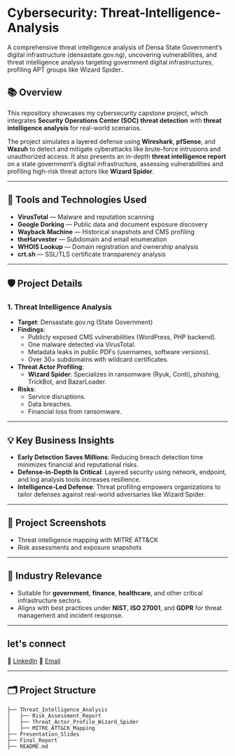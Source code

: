 # Cybersecurity: Threat-Intelligence-Analysis
A comprehensive threat intelligence analysis of Densa State Government’s digital infrastructure (densastate.gov.ng), uncovering vulnerabilities, and threat intelligence analysis targeting government digital infrastructures, profiling APT groups like Wizard Spider..

## 📚 Overview
This repository showcases my cybersecurity capstone project, which integrates **Security Operations Center (SOC) threat detection** with **threat intelligence analysis** for real-world scenarios.

The project simulates a layered defense using **Wireshark**, **pfSense**, and **Wazuh** to detect and mitigate cyberattacks like brute-force intrusions and unauthorized access. It also presents an in-depth **threat intelligence report** on a state government’s digital infrastructure, assessing vulnerabilities and profiling high-risk threat actors like **Wizard Spider**.

---

## 🔧 Tools and Technologies Used
- **VirusTotal** — Malware and reputation scanning
- **Google Dorking** — Public data and document exposure discovery
- **Wayback Machine** — Historical snapshots and CMS profiling
- **theHarvester** — Subdomain and email enumeration
- **WHOIS Lookup** — Domain registration and ownership analysis
- **crt.sh** — SSL/TLS certificate transparency analysis

---

## 🛡️ Project Details

### 1. Threat Intelligence Analysis
- **Target**: Densastate.gov.ng (State Government)
- **Findings**:
  - Publicly exposed CMS vulnerabilities (WordPress, PHP backend).
  - One malware detected via VirusTotal.
  - Metadata leaks in public PDFs (usernames, software versions).
  - Over 30+ subdomains with wildcard certificates.
- **Threat Actor Profiling**:
  - **Wizard Spider**: Specializes in ransomware (Ryuk, Conti), phishing, TrickBot, and BazarLoader.
- **Risks**:
  - Service disruptions.
  - Data breaches.
  - Financial loss from ransomware.

---

## 💡 Key Business Insights
- **Early Detection Saves Millions**: Reducing breach detection time minimizes financial and reputational risks.
- **Defense-in-Depth Is Critical**: Layered security using network, endpoint, and log analysis tools increases resilience.
- **Intelligence-Led Defense**: Threat profiling empowers organizations to tailor defenses against real-world adversaries like Wizard Spider.

---

## 📸 Project Screenshots
- Threat intelligence mapping with MITRE ATT&CK
- Risk assessments and exposure snapshots

---

## 🚀 Industry Relevance
- Suitable for **government**, **finance**, **healthcare**, and other critical infrastructure sectors.
- Aligns with best practices under **NIST**, **ISO 27001**, and **GDPR** for threat management and incident response.

---
## let's connect
🔗 [LinkedIn](https://linkedin.com/in/kiridi-david)
📧 [Email](mailto:kirididavid@gmail.com)

---

## 🗂️ Project Structure
```plaintext
├── Threat_Intelligence_Analysis
│   ├── Risk_Assessment_Report
│   ├── Threat_Actor_Profile_Wizard_Spider
│   ├── MITRE_ATT&CK_Mapping
├── Presentation_Slides
├── Final_Report
├── README.md
